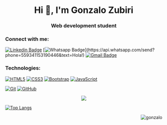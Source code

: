 <!-- ### Hi there 👋 -->
<h1 align="center">Hi 👋, I'm Gonzalo Zubiri</h1>
<h3 align="center">Web development student</h3>

<h3 align="left">Connect with me:</h3>
<p align="left"></p> 

[![Linkedin Badge](https://img.shields.io/badge/-LinkedIn-blue?style=flat-square&logo=Linkedin&logoColor=white&link=https://www.linkedin.com/in/gonzalo-zubiri-6b7b581b7/)](https://www.linkedin.com/in/gonzalo-zubiri-6b7b581b7/)
[![Whatsapp Badge](https://img.shields.io/badge/-Whatsapp-4CA143?style=flat-square&labelColor=4CA143&logo=whatsapp&logoColor=white&link=https://api.whatsapp.com/send?phone=559341153190446&text=Hola!)](https://api.whatsapp.com/send?phone=559341153190446&text=Hola!)
[![Gmail Badge](https://img.shields.io/badge/-Gmail-c14438?style=flat-square&logo=Gmail&logoColor=white&link=mailto:gonzalozubiri24@gmail.com)](mailto:gonzalozubiri24@gmail.com)

<h3 align="left">Technologies:</h3>
<p align="left"></p> 

[![HTML5](https://img.shields.io/badge/-HTML5-E34F26?style=flat-square&logo=html5&logoColor=white&link=https://github.com/GonzaloZubiri/)](https://github.com/GonzaloZubiri/)
[![CSS3](https://img.shields.io/badge/-CSS3-1572B6?style=flat-square&logo=css3&link=https://github.com/GonzaloZubiri/)](https://github.com/GonzaloZubiri/)
[![Bootstrap](https://img.shields.io/badge/-Bootstrap-563D7C?style=flat-square&logo=bootstrap&link=https://github.com/GonzaloZubiri/)](https://github.com/GonzaloZubiri/)
[![JavaScript](https://img.shields.io/badge/-JavaScript-black?style=flat-square&logo=javascript&link=https://github.com/GonzaloZubiri/)](https://github.com/GonzaloZubiri/)

[![Git](https://img.shields.io/badge/-Git-black?style=flat-square&logo=git&link=https://github.com/GonzaloZubiri/)](https://github.com/GonzaloZubiri/)
[![GitHub](https://img.shields.io/badge/-GitHub-181717?style=flat-square&logo=github&link=https://github.com/GonzaloZubiri/)](https://github.com/GonzaloZubiri/)
  
<p align="center"><img src="https://github-readme-stats.vercel.app/api?username=GonzaloZubiri&&show_icons=true&title_color=00fa9a&icon_color=00c87b&text_color=00fa9a&bg_color=191919&count_private=true"></p> 

[![Top Langs](https://github-readme-stats.vercel.app/api/top-langs/?username=GonzaloZubiri&bg_color=000000&text_color=FFFFFF&title_color=159E4A&langs_count=10&card_width=1000&layout=compact)](https://github.com/GonzaloZubiri/github-readme-stats)

<p align="right"> <img src="https://komarev.com/ghpvc/?username=gonzalo&label=Profile%20views&color=0e75b6&style=flat" alt="gonzalo" /> </p>

